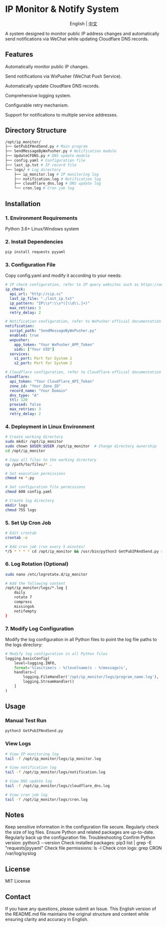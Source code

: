 # IP Monitor & Notify System
 <div> <p align="center">English | <a href="./README.md">中文</a> <br></p></div>
A system designed to monitor public IP address changes and automatically send notifications via WeChat while updating Cloudflare DNS records.

## Features
Automatically monitor public IP changes.

Send notifications via WxPusher (WeChat Push Service).

Automatically update Cloudflare DNS records.

Comprehensive logging system.

Configurable retry mechanism.

Support for notifications to multiple service addresses.

## Directory Structure
```bash
/opt/ip_monitor/
├── GetPubIPAndSend.py # Main program
├── SendMessageByWxPusher.py # Notification module
├── UpdateCFDNS.py # DNS update module
├── config.yaml # Configuration file
├── last_ip.txt # IP record file
└── logs/ # Log directory
    ├── ip_monitor.log # IP monitoring log
    ├── notification.log # Notification log
    ├── cloudflare_dns.log # DNS update log
    └── cron.log # Cron job log
```
## Installation
### 1. Environment Requirements
Python 3.6+
Linux/Windows system
### 2. Install Dependencies
```bash
pip install requests pyyaml
```
### 3. Configuration File
Copy config.yaml and modify it according to your needs:
```yaml
# IP check configuration, refer to IP query websites such as https://www.ip.cn/
ip_check:
  api_url: "http://cip.cc"
  last_ip_file: "./last_ip.txt"
  ip_pattern: "IP\\s*:\\s*([\\d\\.]+)"
  max_retries: 3
  retry_delay: 2

# Notification configuration, refer to WxPusher official documentation https://wxpusher.zjiecode.com/docs/#/
notification:
  script_path: "SendMessageByWxPusher.py"
  enabled: true
  wxpusher:
    app_token: "Your WxPusher_APP_Token"
    uids: ["Your UID"]
  services:
    s1_port: Port for System 1
    s2_port: Port for System 2

# Cloudflare configuration, refer to Cloudflare official documentation https://developers.cloudflare.com/api/
cloudflare:
  api_token: "Your Cloudflare_API_Token"
  zone_id: "Your Zone_ID"
  record_name: "Your Domain"
  dns_type: "A"
  ttl: 120
  proxied: false
  max_retries: 3
  retry_delay: 2
```
### 4. Deployment in Linux Environment
```bash
# Create working directory
sudo mkdir /opt/ip_monitor
sudo chown $USER:$USER /opt/ip_monitor  # Change directory ownership
cd /opt/ip_monitor

# Copy all files to the working directory
cp /path/to/files/* .

# Set execution permissions
chmod +x *.py

# Set configuration file permissions
chmod 600 config.yaml

# Create log directory
mkdir logs
chmod 755 logs
```
### 5. Set Up Cron Job
```bash
# Edit crontab
crontab -e

# Add cron job (run every 5 minutes)
*/5 * * * * cd /opt/ip_monitor && /usr/bin/python3 GetPubIPAndSend.py >> /opt/ip_monitor/logs/cron.log 2>&1
```
### 6. Log Rotation (Optional)
```bash
sudo nano /etc/logrotate.d/ip_monitor

# Add the following content
/opt/ip_monitor/logs/*.log {
    daily
    rotate 7
    compress
    missingok
    notifempty
}
```
### 7. Modify Log Configuration
Modify the log configuration in all Python files to point the log file paths to the logs directory:
```Python
# Modify log configuration in all Python files
logging.basicConfig(
    level=logging.INFO,
    format='%(asctime)s - %(levelname)s - %(message)s',
    handlers=[
        logging.FileHandler('/opt/ip_monitor/logs/program_name.log'),  # Modify to the corresponding log file name
        logging.StreamHandler()
    ]
)
```
## Usage
### Manual Test Run
```bash
python3 GetPubIPAndSend.py
```
### View Logs
```bash
# View IP monitoring log
tail -f /opt/ip_monitor/logs/ip_monitor.log

# View notification log
tail -f /opt/ip_monitor/logs/notification.log

# View DNS update log
tail -f /opt/ip_monitor/logs/cloudflare_dns.log

# View cron job log
tail -f /opt/ip_monitor/logs/cron.log
```
## Notes
Keep sensitive information in the configuration file secure.
Regularly check the size of log files.
Ensure Python and related packages are up-to-date.
Regularly back up the configuration file.
Troubleshooting
Confirm Python version: python3 --version
Check installed packages: pip3 list | grep -E "requests|pyyaml"
Check file permissions: ls -l
Check cron logs: grep CRON /var/log/syslog
## License
MIT License
## Contact
If you have any questions, please submit an Issue.
This English version of the README.md file maintains the original structure and content while ensuring clarity and accuracy in English.
